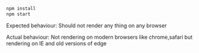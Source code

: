

```bash
npm install
npm start
```

Expected behaviour:
Should not render any thing on any browser


Actual behaviour:
Not rendering on modern browsers like chrome,safari
but rendering on IE and old versions of edge

